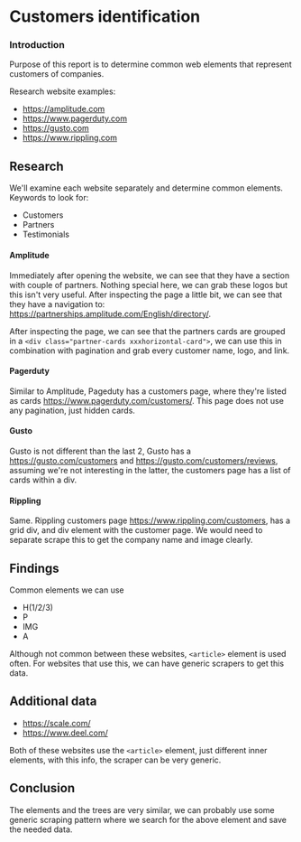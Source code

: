 # Customers identification


### Introduction


Purpose of this report is to determine common web elements that represent customers of companies.

Research website examples:

- https://amplitude.com
- https://www.pagerduty.com
- https://gusto.com
- https://www.rippling.com

## Research

We'll examine each website separately and determine common elements.
Keywords to look for: 
- Customers
- Partners
- Testimonials


#### Amplitude

Immediately after opening the website, we can see that they have a section with couple of partners. Nothing special here, we can grab these logos but this isn't very useful.
After inspecting the page a little bit, we can see that they have a navigation to: https://partnerships.amplitude.com/English/directory/.

After inspecting the page, we can see that the partners cards are grouped in a `<div class="partner-cards xxxhorizontal-card">`, we can use this in combination with pagination
and grab every customer name, logo, and link.

#### Pagerduty

Similar to Amplitude, Pageduty has a customers page, where they're listed as cards https://www.pagerduty.com/customers/.
This page does not use any pagination, just hidden cards.


#### Gusto


Gusto is not different than the last 2, Gusto has a https://gusto.com/customers and https://gusto.com/customers/reviews, assuming we're
not interesting in the latter, the customers page has a list of cards within a div.

#### Rippling

Same. Rippling customers page https://www.rippling.com/customers, has a grid div, and div element with the customer page.
We would need to separate scrape this to get the company name and image clearly.

## Findings
Common elements we can use

- H(1/2/3)
- P
- IMG
- A

Although not common between these websites, `<article>` element is used often. For websites that use this, we can have generic
scrapers to get this data.

## Additional data

- https://scale.com/
- https://www.deel.com/ 

Both of these websites use the `<article>` element, just different inner elements, with this info, 
the scraper can be very generic.

## Conclusion

The elements and the trees are very similar, we can probably use some generic scraping pattern where we 
search for the above element and save the needed data.